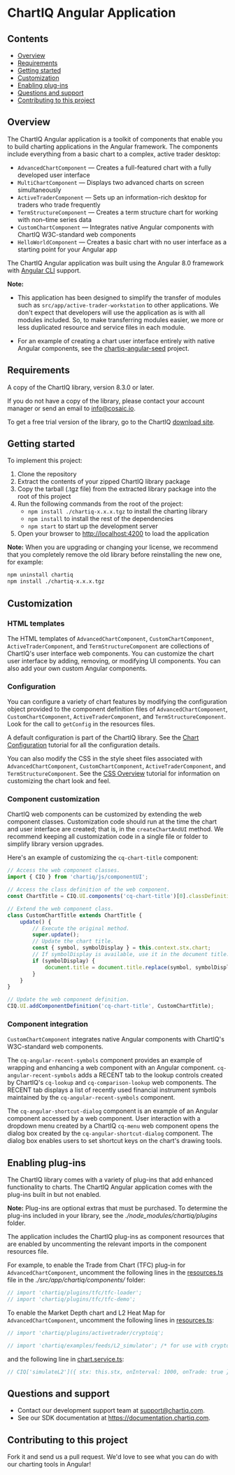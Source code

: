 # ChartIQ Angular Application

## Contents

- [Overview](#overview)
- [Requirements](#requirements)
- [Getting started](#getting-started)
- [Customization](#customization)
- [Enabling plug-ins](#enabling-plug\-ins)
- [Questions and support](#questions-and-support)
- [Contributing to this project](#contributing-to-this-project)


## Overview

The ChartIQ Angular application is a toolkit of components that enable you to build charting applications in the Angular framework. The components include everything from a basic chart to a complex, active trader desktop:

- `AdvancedChartComponent` &mdash; Creates a full-featured chart with a fully developed user interface
- `MultiChartComponent` &mdash; Displays two advanced charts on screen simultaneously
- `ActiveTraderComponent` &mdash; Sets up an information-rich desktop for traders who trade frequently
- `TermStructureComponent` &mdash; Creates a term structure chart for working with non&ndash;time series data
- `CustomChartComponent` &mdash; Integrates native Angular components with ChartIQ W3C-standard web components
- `HelloWorldComponent` &mdash; Creates a basic chart with no user interface as a starting point for your Angular app

The ChartIQ Angular application was built using the Angular 8.0 framework with [Angular CLI](https://cli.angular.io) support.

**Note:**

- This application has been designed to simplify the transfer of modules such as `src/app/active-trader-workstation` to other applications. We don't expect that developers will use the application as is with all modules included. So, to make transferring modules easier, we more or less duplicated resource and service files in each module.

- For an example of creating a chart user interface entirely with native Angular components, see the [chartiq-angular-seed](https://github.com/ChartIQ/chartiq-angular-seed) project.

## Requirements

A copy of the ChartIQ library, version 8.3.0 or later.

If you do not have a copy of the library, please contact your account manager or send an email to <info@cosaic.io>.

To get a free trial version of the library, go to the ChartIQ <a href="https://cosaic.io/chartiq-sdk-library-download/" target="_blank">download site</a>.

## Getting started

To implement this project:

1. Clone the repository
2. Extract the contents of your zipped ChartIQ library package
3. Copy the tarball (.tgz file) from the extracted library package into the root of this project
4. Run the following commands from the root of the project:
    - `npm install ./chartiq-x.x.x.tgz` to install the charting library
    - `npm install` to install the rest of the dependencies
    - `npm start` to start up the development server
5. Open your browser to [http://localhost:4200](http://localhost:4200) to load the application

**Note:** When you are upgrading or changing your license, we recommend that you completely remove the old library before reinstalling the new one, for example:

```sh
npm uninstall chartiq
npm install ./chartiq-x.x.x.tgz
```

## Customization

### HTML templates

The HTML templates of `AdvancedChartComponent`, `CustomChartComponent`, `ActiveTraderComponent`, and `TermStructureComponent` are collections of ChartIQ's user interface web components. You can customize the chart user interface by adding, removing, or modifying UI components. You can also add your own custom Angular components.

### Configuration

You can configure a variety of chart features by modifying the configuration object provided to the component definition files of `AdvancedChartComponent`, `CustomChartComponent`, `ActiveTraderComponent`, and `TermStructureComponent`. Look for the call to `getConfig` in the resources files.

A default configuration is part of the ChartIQ library. See the [Chart Configuration](tutorial-Chart%20Configuration.html) tutorial for all the configuration details.

You can also modify the CSS in the style sheet files associated with `AdvancedChartComponent`, `CustomChartComponent`, `ActiveTraderComponent`, and `TermStructureComponent`. See the [CSS Overview](https://documentation.chartiq.com/tutorial-CSS%20Overview.html) tutorial for information on customizing the chart look and feel.

### Component customization

ChartIQ web components can be customized by extending the web component classes. Customization code should run at the time the chart and user interface are created; that is, in the `createChartAndUI` method. We recommend keeping all customization code in a single file or folder to simplify library version upgrades.

Here's an example of customizing the `cq-chart-title` component:

```js
// Access the web component classes.
import { CIQ } from 'chartiq/js/componentUI';

// Access the class definition of the web component.
const ChartTitle = CIQ.UI.components('cq-chart-title')[0].classDefinition;

// Extend the web component class.
class CustomChartTitle extends ChartTitle {
    update() {
        // Execute the original method.
        super.update();
        // Update the chart title.
        const { symbol, symbolDisplay } = this.context.stx.chart;
        // If symbolDisplay is available, use it in the document title.
        if (symbolDisplay) {
            document.title = document.title.replace(symbol, symbolDisplay);
        }
    }
}

// Update the web component definition.
CIQ.UI.addComponentDefinition('cq-chart-title', CustomChartTitle);
```

### Component integration

`CustomChartComponent` integrates native Angular components with ChartIQ's W3C-standard web components.

The `cq-angular-recent-symbols` component provides an example of wrapping and enhancing a web component with an Angular component. `cq-angular-recent-symbols` adds a RECENT tab to the lookup controls created by ChartIQ's `cq-lookup` and `cq-comparison-lookup` web components. The RECENT tab displays a list of recently used financial instrument symbols maintained by the `cq-angular-recent-symbols` component.

The `cq-angular-shortcut-dialog` component is an example of an Angular component accessed by a web component. User interaction with a dropdown menu created by a ChartIQ `cq-menu` web component opens the dialog box created by the `cq-angular-shortcut-dialog` component. The dialog box enables users to set shortcut keys on the chart's drawing tools.

## Enabling plug-ins

The ChartIQ library comes with a variety of plug-ins that add enhanced functionality to charts. The ChartIQ Angular application comes with the plug-ins built in but not enabled.

**Note:** Plug-ins are optional extras that must be purchased. To determine the plug-ins included in your library, see the *./node_modules/chartiq/plugins* folder.

The application includes the ChartIQ plug-ins as component resources that are enabled by uncommenting the relevant imports in the component resources file.

For example, to enable the Trade from Chart (TFC) plug-in for `AdvancedChartComponent`, uncomment the following lines in the [resources.ts](./src/app/chartiq/components/resources.ts) file in the *./src/app/chartiq/components/* folder:

```ts
// import 'chartiq/plugins/tfc/tfc-loader';
// import 'chartiq/plugins/tfc/tfc-demo';
```

To enable the Market Depth chart and L2 Heat Map for `AdvancedChartComponent`, uncomment the following lines in [resources.ts](./src/app/chartiq/components/resources.ts):

```js
// import 'chartiq/plugins/activetrader/cryptoiq';

// import 'chartiq/examples/feeds/L2_simulator'; /* for use with cryptoiq */
```

and the following line in [chart.service.ts](./src/app/chartiq/chart.service.ts):

```js
// CIQ['simulateL2']({ stx: this.stx, onInterval: 1000, onTrade: true });
```

## Questions and support

- Contact our development support team at [support@chartiq.com](mailto:support@chartiq.com).
- See our SDK documentation at https://documentation.chartiq.com.

## Contributing to this project

Fork it and send us a pull request. We'd love to see what you can do with our charting tools in Angular!
